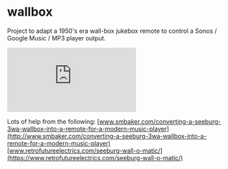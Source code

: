 # wallbox
Project to adapt a 1950's era wall-box jukebox remote to control a Sonos / Google Music / MP3 player output.

[![model](https://github.com/strangesast/wallbox/blob/master/models/wallbox.stl)](https://raw.githubusercontent.com/strangesast/wallbox/master/images/wallbox.png)

Lots of help from the following:
[www.smbaker.com/converting-a-seeburg-3wa-wallbox-into-a-remote-for-a-modern-music-player](http://www.smbaker.com/converting-a-seeburg-3wa-wallbox-into-a-remote-for-a-modern-music-player)
[www.retrofutureelectrics.com/seeburg-wall-o-matic/](https://www.retrofutureelectrics.com/seeburg-wall-o-matic/)
